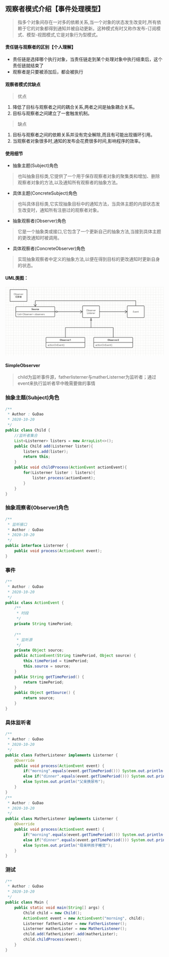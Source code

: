 ## 观察者模式介绍【事件处理模型】
> 指多个对象间存在一对多的依赖关系,当一个对象的状态发生改变时,所有依赖于它的对象都得到通知并被自动更新。这种模式有时又称作发布-订阅模式、模型-视图模式,它是对象行为型模式。

#### 责任链与观察者的区别【个人理解】
* 责任链是选择哪个执行对象，当责任链走到某个处理对象中执行结束后，这个责任链就结束了
* 观察者是只要被添加后，都会被执行

#### 观察者模式优缺点
> 优点
1. 降低了目标与观察者之间的耦合关系,两者之间是抽象耦合关系。
2. 目标与观察者之间建立了一套触发机制。

> 缺点
1. 目标与观察者之间的依赖关系并没有完全解除,而且有可能出现循环引用。
2. 当观察者对象很多时,通知的发布会花费很多时间,影响程序的效率。

#### 使用细节
* 抽象主题(Subject)角色
> 也叫抽象目标类,它提供了一个用于保存观察者对象的聚集类和增加、删除观察者对象的方法,以及通知所有观察者的抽象方法。
* 具体主题(ConcreteSubject)角色
> 也叫具体目标类,它实现抽象目标中的通知方法，当具体主题的内部状态发生改变时，通知所有注册过的观察者对象。
* 抽象观察者(Observer)角色
> 它是一个抽象类或接口,它包含了一个更新自己的抽象方法,当接到具体主题的更改通知时被调用。
* 具体观察者(ConcreteObserver)角色
> 实现抽象观察者中定义的抽象方法,以便在得到目标的更改通知时更新自身的状态。

#### UML类图：
![observer-childobserverUML.jpg](../resource/design/observer-childobserverUML.jpg)

#### SimpleObserver 
> child为监听事件源，fatherlisterner与matherListerner为监听者；通过event来执行监听者早中晚需要做的事情

### 抽象主题(Subject)角色
```java
/**
 * Author : GuDao
 * 2020-10-20
 */
public class Child {
    //监听者集合
    List<Listerner> listers = new ArrayList<>();
    public Child add(Listerner lister){
        listers.add(lister);
        return this;
    }
    public void childProcess(ActionEvent actionEvent){
        for(Listerner lister : listers){
            lister.process(actionEvent);
        }
    }
}
```
### 抽象观察者(Observer)角色
```java
/**
 * 监听接口
 * Author : GuDao
 * 2020-10-20
 */
public interface Listerner {
    public void process(ActionEvent event);
}
```
### 事件
```java
/**
 * Author : GuDao
 * 2020-10-20
 */
public class ActionEvent {
    /**
     * 时段
     */
    private String timePeriod;

    /**
     * 监听源
     */
    private Object source;
    public ActionEvent(String timePeriod, Object source) {
        this.timePeriod = timePeriod;
        this.source = source;
    }
    public String getTimePeriod() {
        return timePeriod;
    }
    public Object getSource() {
        return source;
    }
}
```
### 具体监听者
```java
/**
 * Author : GuDao
 * 2020-10-20
 */
public class FatherListener implements Listerner {
    @Override
    public void process(ActionEvent event) {
        if("morning".equals(event.getTimePeriod())) System.out.println("父亲哄孩子");
        else if("dinner".equals(event.getTimePeriod())) System.out.println("父亲带孩子散步");
        else System.out.println("父亲换尿布");
    }
}
/**
 * Author : GuDao
 * 2020-10-20
 */
public class MatherListener implements Listerner {
    @Override
    public void process(ActionEvent event) {
        if("morning".equals(event.getTimePeriod())) System.out.println("母亲喂奶");
        else if("dinner".equals(event.getTimePeriod())) System.out.println("母亲喂午饭");
        else System.out.println("母亲哄孩子睡觉");
    }
}
```
### 测试
```java
/**
 * Author : GuDao
 * 2020-10-20
 */
public class Main {
    public static void main(String[] args) {
        Child child = new Child();
        ActionEvent event = new ActionEvent("morning", child);
        Listerner fatherLister = new FatherListener();
        Listerner matherLister = new MatherListener();
        child.add(fatherLister).add(matherLister);
        child.childProcess(event);
    }
}
```